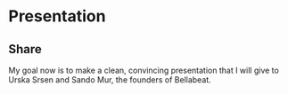 # Presentation
## Share
My goal now is to make a clean, convincing presentation that I will give to Urska Srsen and Sando Mur, the founders of Bellabeat.

